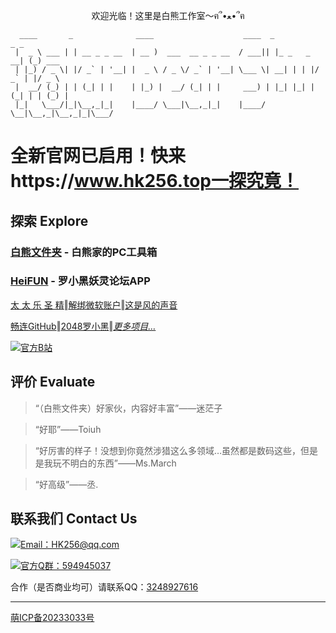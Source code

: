 <p align="center">欢迎光临！这里是白熊工作室～ฅ՞•ﻌ•՞ฅ</p>

```
  ____       _              ____                    ____  _             _ _       
 |  _ \ ___ | | __ _ _ __  | __ )  ___  __ _ _ __  / ___|| |_ _   _  __| (_) ___  
 | |_) / _ \| |/ _` | '__| |  _ \ / _ \/ _` | '__| \___ \| __| | | |/ _` | |/ _ \ 
 |  __/ (_) | | (_| | |    | |_) |  __/ (_| | |     ___) | |_| |_| | (_| | | (_) |
 |_|   \___/|_|\__,_|_|    |____/ \___|\__,_|_|    |____/ \__|\__,_|\__,_|_|\___/ 
```

# 全新官网已启用！快来https://www.hk256.top一探究竟！

## 探索 Explore

### [白熊文件夹](https://www.HK256.top/HK256-Folder) - 白熊家的PC工具箱
### [HeiFUN](https://HeiFUN.HK256.top) - 罗小黑妖灵论坛APP

[太 太 乐 圣 精](https://b23.tv/L3KjI9i)‖[解绑微软账户](https://github.com/Hakuin123/Unbind-MS-Acct-From-LocalAcct)‖[这是风的声音](https://www.HK256.top/The-sound-of-the-wind)

[畅连GitHub]()‖[2048罗小黑](https://2048LXH.HK256.top)‖*[更多项目…](https://github.com/Hakuin123?tab=repositories)*

[![官方B站](https://img.shields.io/badge/bilibili-白隐Hakuin-00a1d6?style=for-the-badge&logo=bilibili)](https://space.bilibili.com/478104735)

## 评价 Evaluate

>“（白熊文件夹）好家伙，内容好丰富”——迷茫子

>“好耶”——Toiuh

>“好厉害的样子！没想到你竟然涉猎这么多领域…虽然都是数码这些，但是是我玩不明白的东西”——Ms.March

>“好高级”——丞.

## 联系我们 Contact Us

[![Email：HK256@qq.com](https://img.shields.io/badge/Email-HK256@qq.com-FF9F03?style=for-the-badge&logo=Gmail)](mailto:白隐Hakuin<HK256@qq.com>)

[![官方Q群：594945037](https://img.shields.io/badge/QQ群聊-①群:421853830-14B6F6?style=for-the-badge&logo=TencentQQ)](https://jq.qq.com/?_wv=1027&k=2WQHZYfq)

合作（是否商业均可）请联系QQ：[3248927616](https://qm.qq.com/cgi-bin/qm/qr?k=f3_2wmpNC9sSGO2KLsETZRFTrgke7itS&noverify=0)

---

<a href="https://icp.gov.moe/?keyword=20233033" target="_blank">萌ICP备20233033号</a>
